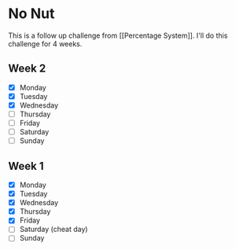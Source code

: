 # No Nut

This is a follow up challenge from [[Percentage System]]. I'll do this challenge for 4 weeks.

## Week 2
- [x] Monday
- [x] Tuesday
- [x] Wednesday
- [ ] Thursday
- [ ] Friday
- [ ] Saturday 
- [ ] Sunday

## Week 1
- [x] Monday
- [x] Tuesday
- [x] Wednesday
- [x] Thursday
- [x] Friday
- [ ] Saturday (cheat day)
- [ ] Sunday
